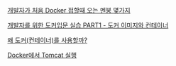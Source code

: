 [개발자가 처음 Docker 접할때 오는 멘붕 몇가지](https://www.popit.kr/%EA%B0%9C%EB%B0%9C%EC%9E%90%EA%B0%80-%EC%B2%98%EC%9D%8C-docker-%EC%A0%91%ED%95%A0%EB%95%8C-%EC%98%A4%EB%8A%94-%EB%A9%98%EB%B6%95-%EB%AA%87%EA%B0%80%EC%A7%80/)


[개발자를 위한 도커입문 실습 PART1 - 도커 이미지와 컨테이너](https://www.reimaginer.me/entry/docker-hands-on-part1)

[왜 도커(컨테이너)를 사용할까?](https://www.44bits.io/ko/post/why-should-i-use-docker-container)

[Docker에서 Tomcat 실행](https://abc2080.tistory.com/entry/docker-tomcat-85-%EC%84%A4%EC%B9%98-%EB%B0%8F-war-%EC%A0%81%EC%9E%AC-%ED%9B%84-%EC%8B%A4%ED%96%89)
